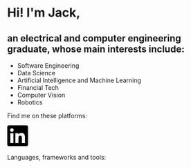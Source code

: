 # Hi!  I'm Jack,

## an electrical and computer engineering graduate, whose main interests include:

* Software Engineering
* Data Science
* Artificial Intelligence and Machine Learning
* Financial Tech
* Computer Vision 
* Robotics

Find me on these platforms:

<a href="https://www.linkedin.com/in/jack-teversham-b00634137/" rel="some text" >![Foo](icon/linkedIN.svg)</a>


Languages, frameworks and tools:
